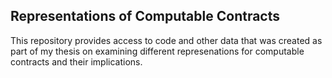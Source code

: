 ## Representations of Computable Contracts

This repository provides access to code and other data that was created as part of my thesis on examining different represenations for computable contracts and their implications.


